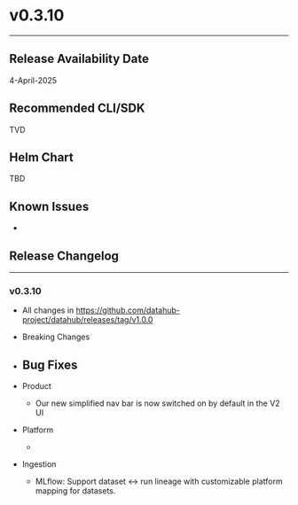 # v0.3.10
---

Release Availability Date
---
4-April-2025

Recommended CLI/SDK
---
TVD

Helm Chart
---
TBD

## Known Issues

- 

## Release Changelog
---

### v0.3.10

- All changes in https://github.com/datahub-project/datahub/releases/tag/v1.0.0

- Breaking Changes

- Bug Fixes
  - 

- Product

  - Our new simplified nav bar is now switched on by default in the V2 UI

- Platform

  - 

- Ingestion 
  - MLflow: Support dataset ↔ run lineage with customizable platform mapping for datasets.
